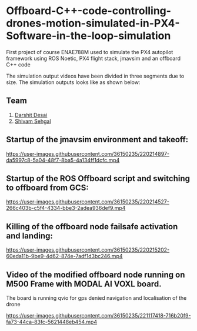 
# Offboard-C++-code-controlling-drones-motion-simulated-in-PX4-Software-in-the-loop-simulation
First project of course ENAE788M used to simulate the PX4 autopilot framework using ROS Noetic, PX4 flight stack, jmavsim and an offboard C++ code

The simulation output videos have been divided in three segments due to size. The simulation outputs looks like as shown below:

## Team 
1. [Darshit Desai](https://github.com/darshit-desai)
2. [Shivam Sehgal](https://github.com/shivamsehgal77)

## Startup of the jmavsim environment and takeoff:

https://user-images.githubusercontent.com/36150235/220214897-da5997c8-5a04-48f7-8ba5-4a134ff1dcfc.mp4


## Startup of the ROS Offboard script and switching to offboard from GCS:

https://user-images.githubusercontent.com/36150235/220214527-266c403b-c5f4-4334-bbe3-2adea936def9.mp4


## Killing of the offboard node failsafe activation and landing:

https://user-images.githubusercontent.com/36150235/220215202-60eda11b-9be9-4d62-874e-7adf1d3bc246.mp4

## Video of the modified offboard node running on M500 Frame with MODAL AI VOXL board.

The board is running qvio for gps denied navigation and localisation of the drone

https://user-images.githubusercontent.com/36150235/221117418-716b20f9-fa73-44ca-83fc-5621448eb454.mp4

